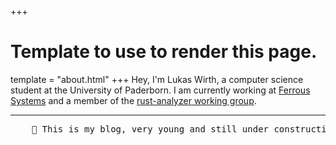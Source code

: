 +++
# Template to use to render this page.
template = "about.html"
+++
Hey, I'm Lukas Wirth, a computer science student at the University of Paderborn.
I am currently working at [Ferrous Systems](https://ferrous-systems.com/) and a member of the [rust-analyzer working group](https://www.rust-lang.org/governance/teams/compiler#RLS%202.0%20working%20group).

---

<pre style="text-align: center;">
    🚧 This is my blog, very young and still under construction 🚧.
</pre>
